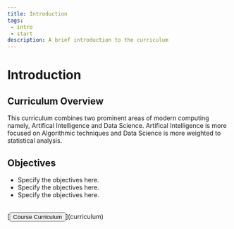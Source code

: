 ```yaml
---
title: Introduction
tags: 
 - intro
 - start
description: A brief introduction to the curriculum
---
```


# Introduction

## Curriculum Overview

This curriculum combines two prominent areas of modern computing namely, Artifical Intelligence and Data Science. Artifical Intelligence is more focused on Algorithmic techniques and Data Science is more weighted to statistical analysis.

## Objectives

- Specify the objectives here.
- Specify the objectives here.
- Specify the objectives here.

<br/>
[<button class="btn btn-primary">Course Curriculum</button>](curriculum)







